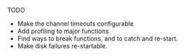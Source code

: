 TODO

* Make the channel timeouts configurable
* Add profiling to major functions
* Find ways to break functions, and to catch and re-start.
* Make disk failures re-startable.

